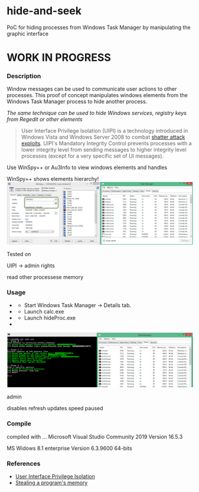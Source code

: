 # hide-and-seek

PoC for hiding processes from Windows Task Manager by manipulating the graphic interface

# WORK IN PROGRESS

### Description

Window messages can be used to communicate user actions to other processes. This proof of concept manipulates windows elements from the Windows Task Manager process to hide another process. 

*The same technique can be used to hide Windows services, registry keys from Regedit or other elements* 

> User Interface Privilege Isolation (UIPI) is a technology introduced in Windows Vista and Windows Server 2008 to combat [shatter attack exploits](https://en.wikipedia.org/wiki/Shatter_attack). UIPI's Mandatory Integrity Control prevents processes with a lower integrity level from sending messages to higher integrity level processes (except for a very specific set of UI messages).
 
 Use WinSpy++ or Au3Info to view windows elements and handles
 
 
 WinSpy++ shows elements hierarchy!
 ![WinSpy++](img/winspy.png)

 Tested on 

UIPI -> admin rights

read other processese memory

### Usage

 *  - Start Windows Task Manager -> Details tab.
 *  - Launch calc.exe
 *  - Launch hideProc.exe
 * 

![Usage](img/howto.png)

admin 

disables refresh
updates speed paused

### Compile
compiled with ...
 Microsoft Visual Studio Community 2019
Version 16.5.3

MS Widows 8.1 enterprise Version 6.3.9600
64-bits

### References
 
 * [User Interface Privilege Isolation](https://en.wikipedia.org/wiki/User_Interface_Privilege_Isolation)
 * [Stealing a program's memory](http://www.codeproject.com/Articles/5570/Stealing-Program-s-Memory)

